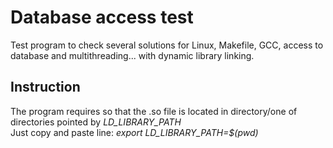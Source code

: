 # Database access test
Test program to check several solutions for Linux, Makefile, GCC, access to database and multithreading... with dynamic library linking.

## Instruction
The program requires so that the .so file is located in directory/one of directories pointed by _LD_LIBRARY_PATH_ </br>
Just copy and paste line: _export LD_LIBRARY_PATH=$(pwd)_
